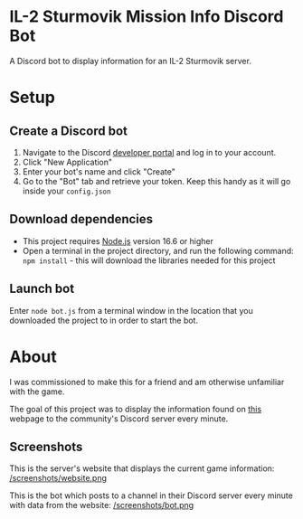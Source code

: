 # IL-2 Sturmovik Mission Info Discord Bot
A Discord bot to display information for an IL-2 Sturmovik server.

# Setup
## Create a Discord bot
1. Navigate to the Discord [developer portal](https://discord.com/developers/applications) and log in to your account.
2. Click "New Application"
3. Enter your bot's name and click "Create"
4. Go to the "Bot" tab and retrieve your token. Keep this handy as it will go inside your `config.json`
## Download dependencies
- This project requires [Node.js](https://nodejs.org/en/download/) version 16.6 or higher
- Open a terminal in the project directory, and run the following command: `npm install` - this will download the libraries needed for this project
## Launch bot
Enter `node bot.js` from a terminal window in the location that you downloaded the project to in order to start the bot.

# About
I was commissioned to make this for a friend and am otherwise unfamiliar with the game.

The goal of this project was to display the information found on [this](http://stats.virtualpilots.fi:8000/en/faq/) webpage to the community's Discord server every minute.
## Screenshots
This is the server's website that displays the current game information:
[/screenshots/website.png](/screenshots/website.png)

This is the bot which posts to a channel in their Discord server every minute with data from the website:
[/screenshots/bot.png](/screenshots/bot.png)